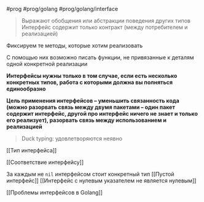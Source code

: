 #prog #prog/golang #prog/golang/interface 

> Выражают обобщения или абстракции поведения других типов
> Интерфейс содержит только контракт (между потребителем и реализацией)

Фиксируем те методы, которые хотим реализовать

С помощью них возможно писать функции, не привязанные к деталям одной конкретной реализации

**Интерфейсы нужны только в том случае, если есть несколько конкретных типов, работа с которыми должна вы­ полняться единообразно**

**Цель применения интерфейсов – уменьшить связанность кода (можно разорвать связь между двумя пакетами – один пакет содержит интерфейс, другой про интерфейс ничего не знает и только его реализует), разорвать связь между использованием и реализацией**

> Duck typing: удовлетворяются неявно

[[Тип интерфейса]]

[[Соответствие интерфейсу]]

За каждым не `nil` интерфейсом стоит конкретный тип
[[Пустой интерфейс]]
[[Интерфейс с нулевым указателем не является нулевым]]

[[Проблемы интерфейсов в Golang]]